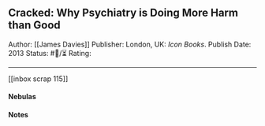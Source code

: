 ## Cracked: Why Psychiatry is Doing More Harm than Good

Author: [[James Davies]]
Publisher: London, UK: _Icon Books_.
Publish Date: 2013
Status: #💫/⏳ 
Rating:

___

[[inbox scrap 115]]

#### Nebulas



#### Notes

